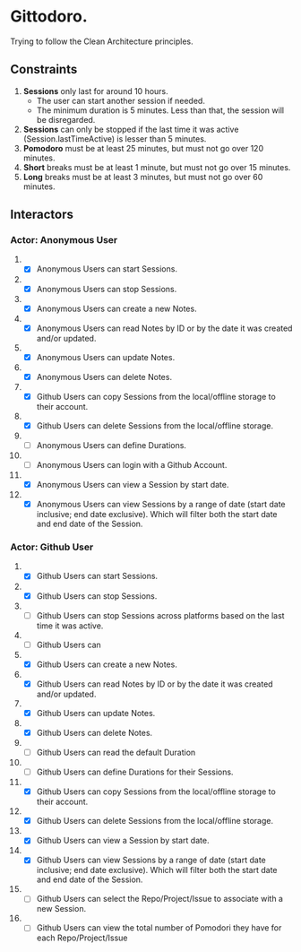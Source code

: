 # Gittodoro.

Trying to follow the Clean Architecture principles.

## Constraints

1. **Sessions** only last for around 10 hours.
   - The user can start another session if needed.
   - The minimum duration is 5 minutes. Less than that, the session will be disregarded.
1. **Sessions** can only be stopped if the last time it was active (Session.lastTimeActive) is lesser than 5 minutes.
1. **Pomodoro** must be at least 25 minutes, but must not go over 120 minutes.
1. **Short** breaks must be at least 1 minute, but must not go over 15 minutes.
1. **Long** breaks must be at least 3 minutes, but must not go over 60 minutes.

## Interactors

### Actor: Anonymous User

1. - [x] Anonymous Users can start Sessions.
1. - [x] Anonymous Users can stop Sessions.
1. - [x] Anonymous Users can create a new Notes.
1. - [x] Anonymous Users can read Notes by ID or by the date it was created and/or updated.
1. - [x] Anonymous Users can update Notes.
1. - [x] Anonymous Users can delete Notes.
1. - [x] Github Users can copy Sessions from the local/offline storage to their account.
1. - [x] Github Users can delete Sessions from the local/offline storage.
1. - [ ] Anonymous Users can define Durations.
1. - [ ] Anonymous Users can login with a Github Account.
1. - [x] Anonymous Users can view a Session by start date.
1. - [x] Anonymous Users can view Sessions by a range of date (start date inclusive; end date exclusive). Which will filter both the start date and end date of the Session.

### Actor: Github User

1. - [x] Github Users can start Sessions.
1. - [x] Github Users can stop Sessions.
1. - [ ] Github Users can stop Sessions across platforms based on the last time it was active.
1. - [ ] Github Users can
1. - [x] Github Users can create a new Notes.
1. - [x] Github Users can read Notes by ID or by the date it was created and/or updated.
1. - [x] Github Users can update Notes.
1. - [x] Github Users can delete Notes.
1. - [ ] Github Users can read the default Duration
1. - [ ] Github Users can define Durations for their Sessions.
1. - [x] Github Users can copy Sessions from the local/offline storage to their account.
1. - [x] Github Users can delete Sessions from the local/offline storage.
1. - [x] Github Users can view a Session by start date.
1. - [x] Github Users can view Sessions by a range of date (start date inclusive; end date exclusive). Which will filter both the start date and end date of the Session.
1. - [ ] Github Users can select the Repo/Project/Issue to associate with a new Session.
1. - [ ] Github Users can view the total number of Pomodori they have for each Repo/Project/Issue
